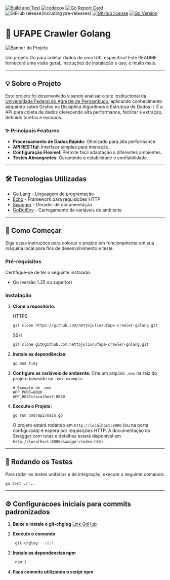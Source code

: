 [![Build and Test](https://github.com/nettojulio/ufape-crawler-golang/actions/workflows/release.yml/badge.svg)](https://github.com/nettojulio/ufape-crawler-golang/actions/workflows/release.yml)
[![codecov](https://codecov.io/gh/nettojulio/ufape-crawler-golang/graph/badge.svg)](https://codecov.io/gh/nettojulio/ufape-crawler-golang)
[![Go Report Card](https://goreportcard.com/badge/github.com/nettojulio/ufape-crawler-golang)](https://goreportcard.com/report/github.com/nettojulio/ufape-crawler-golang)
![GitHub release(including pre-releases)](https://img.shields.io/github/v/release/nettojulio/ufape-crawler-golang?include_prereleases&cache_bust=1)
[![GitHub license](https://img.shields.io/github/license/nettojulio/ufape-crawler-golang)](https://github.com/nettojulio/ufape-crawler-golang/blob/main/LICENSE.md)
[![Go Version](https://img.shields.io/github/go-mod/go-version/nettojulio/ufape-crawler-golang)](https://go.dev/)

# 🚀 UFAPE Crawler Golang

![Banner do Projeto](https://cdn.dribbble.com/userupload/42462891/file/original-2f612076f7073b798d9b17f647e8d0f2.gif)

Um projeto Go para coletar dados de uma URL específica! Este README fornecerá uma visão geral,
instruções de instalação e uso, e muito mais.

---

## 💡 Sobre o Projeto

Este projeto foi desenvolvido visando analisar o site institucional
da [Universidade Federal do Agreste de Pernambuco](https://ufape.edu.br/), aplicando conhecimento adquirido sobre Grafos
na Disciplina Algoritmos e Estrutura de Dados II. É a API para coleta de dados oferecendo alta performance, facilitar a extração, definido tarefas e escopos.

### ✨ Principais Features

* **Processamento de Dados Rápido**: Otimizado para alta performance.
* **API RESTful**: Interface simples para interação.
* **Configuração Flexível**: Permite fácil adaptação a diferentes ambientes.
* **Testes Abrangentes**: Garantindo a estabilidade e confiabilidade.

---

## 🛠️ Tecnologias Utilizadas

* [Go Lang](https://golang.org/) - Linguagem de programação
* [Echo](https://echo.labstack.com/) - Framework para requisições HTTP
* [Swagger](https://swagger.io/) - Gerador de documentação
* [GoDotEnv](https://github.com/joho/godotenv) - Carregamento de variáveis de ambiente

---

## 🛫 Como Começar

Siga estas instruções para colocar o projeto em funcionamento em sua máquina local para fins de desenvolvimento e teste.

### Pré-requisitos

Certifique-se de ter o seguinte instalado:

* Go (versão 1.25 ou superior)

### Instalação

1. **Clone o repositório:**

   HTTPS

   ```bash
   git clone https://github.com/nettojulio/ufape-crawler-golang.git
   ```

   SSH

   ```bash
   git clone git@github.com:nettojulio/ufape-crawler-golang.git
   ```

2. **Instale as dependências:**
   ```bash
   go mod tidy
   ```

3. **Configure as variáveis de ambiente:**
   Crie um arquivo `.env` na raiz do projeto baseado no `.env.example`:
   ```
   # Exemplo de .env
   APP_PORT=8080
   APP_HOST=localhost:8080
   ```

4. **Execute o Projeto:**
   ```bash
   go run cmd/api/main.go
   ```
   O projeto estará rodando em `http://localhost:8080` (ou na porta configurada) e espera por requisições HTTP.
   A documentação do Swagger com rotas e detalhes estará disponível em `http://localhost:8080/swagger/index.html`.

---

## 🧪 Rodando os Testes

Para rodar os testes unitários e de integração, execute o seguinte comando:

```bash
go test ./...
```

---

## ⚙️ Configuracoes iniciais para commits padronizados

1. **Baixe e instale o git-chglog** [Link GitHub](https://github.com/git-chglog/git-chglog)
2. **Execute o comando**

   ```bash
    git-chglog --init
   ```

3. **Instale as dependencias npm**

   ```bash
    npm i
   ```

4. **Faca commits utilizando o script npm**
